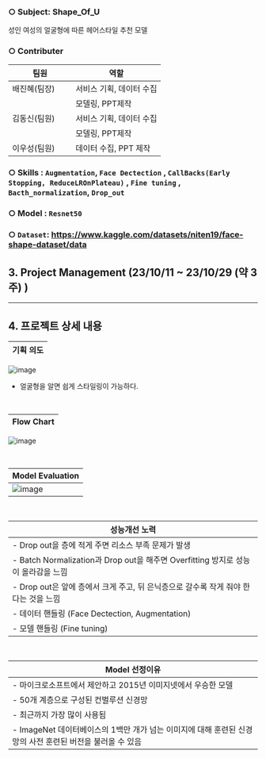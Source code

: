### ○ Subject: Shape_Of_U
 성인 여성의 얼굴형에 따른  헤어스타일 추천 모델

### ○ Contributer
팀원|역할|
------------|-----------------------
배진혜(팀장) | 서비스 기획, 데이터 수집 
　　　　　　　| 모델링, PPT제작   
김동신(팀원) | 서비스 기획, 데이터 수집         
　　　　　　　|  모델링, PPT제작              
이우성(팀원) | 데이터 수집, PPT 제작

### ○ Skills : `Augmentation`, `Face Dectection` , `CallBacks(Early Stopping, ReduceLROnPlateau)` , `Fine tuning` , `Bacth_normalization`, `Drop_out` 

### ○ Model : `Resnet50`

### ○ `Dataset`: https://www.kaggle.com/datasets/niten19/face-shape-dataset/data

## 3. Project Management (23/10/11 ~ 23/10/29 (약 3주) )

***

## 4. 프로젝트 상세 내용

|<div align='center'>기획 의도</div>|
|---|
![image](https://github.com/KimDong-gue/Shape_Of_U_/assets/116249934/9104118b-9775-4397-92f3-d14ee8adb5b4)
- 얼굴형을 알면 쉽게 스타일링이 가능하다.

<br>

|<div align='center'>Flow Chart</div>|
|---|
![image](https://github.com/KimDong-gue/Shape_Of_U_/assets/116249934/761a018f-78bf-44c0-bfce-188910124ada)

<br>

|<div align='center'>Model Evaluation</div>|
|---|
|![image](https://github.com/KimDong-gue/Shape_Of_U_/assets/116249934/94d9b34e-c4b1-43ee-a850-3d48aa224196)|

<br>

 |<div align='center'>성능개선 노력</div>|
 |---|
|- Drop out을 층에 적게 주면 리소스 부족 문제가 발생|
|- Batch Normalization과 Drop out을 해주면 Overfitting 방지로 성능이 올라감을 느낌|
|- Drop out은 앞에 층에서 크게 주고, 뒤 은닉층으로 갈수록 작게 줘야 한다는 것을 느낌|
|- 데이터 핸들링 (Face Dectection, Augmentation)|
|- 모델 핸들링 (Fine tuning)|

<br>

|<div align='center'>Model 선정이유</div>|
|---|
|- 마이크로소프트에서 제안하고 2015년 이미지넷에서 우승한 모델|
|- 50개 계층으로 구성된 컨벌루션 신경망|
|- 최근까지 가장 많이 사용됨|
|- ImageNet 데이터베이스의 1백만 개가 넘는 이미지에 대해 훈련된 신경망의 사전 훈련된 버전을 불러올 수 있음|

 <br>
